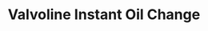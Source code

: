 ---
title: "Valvoline Instant Oil Change"
url: /miami/valvoline-instant-oil-change/
shop: Autowerkstatt
---